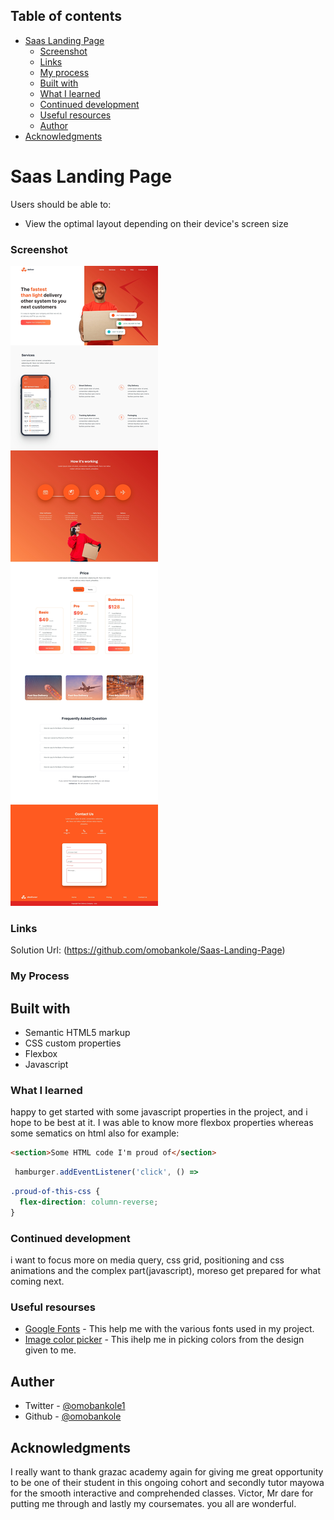 ## Table of contents


- [Saas Landing Page](#Delivery-lannding-page)
  - [Screenshot](#screenshot)
  - [Links](#links)
  - [My process](#my-process)
  - [Built with](#built-with)
  - [What I learned](#what-i-learned)
  - [Continued development](#continued-development)
  - [Useful resources](#useful-resources)
  - [Author](#author)
- [Acknowledgments](#acknowledgments)


# Saas Landing Page

Users should be able to:

- View the optimal layout depending on their device's screen size

### Screenshot

![](./Images/Design.jpeg)

### Links

Solution Url: (https://github.com/omobankole/Saas-Landing-Page)

### My Process

## Built with

- Semantic HTML5 markup
- CSS custom properties
- Flexbox
- Javascript

### What I learned

happy to get started with some javascript properties in the project, and i hope to be best at it. I was able to know more flexbox properties whereas some sematics on html also for example:

```html
<section>Some HTML code I'm proud of</section>
```
```javascript
 hamburger.addEventListener('click', () =>
 ```
```css
.proud-of-this-css {
  flex-direction: column-reverse;
}
```

### Continued development

i want to focus more on media query, css grid, positioning and css animations and the complex part(javascript), moreso get prepared for what coming next.

### Useful resourses

- [Google Fonts](https://www.fonts.google.com) - This help me with the various fonts used in my project.
- [Image color picker](https://www.imagecolorpicker.com) - This ihelp me in picking colors from the design given to me.

## Auther

- Twitter - [@omobankole1](https://www.twitter.com/omobankole1)
- Github - [@omobankole](https://www.github.com/omobankole)

## Acknowledgments
 I really want to thank grazac academy again for giving me great opportunity to be one of their student in this ongoing cohort and secondly tutor mayowa for the smooth interactive and comprehended classes. Victor, Mr dare for putting me through and lastly my coursemates. you all are wonderful.